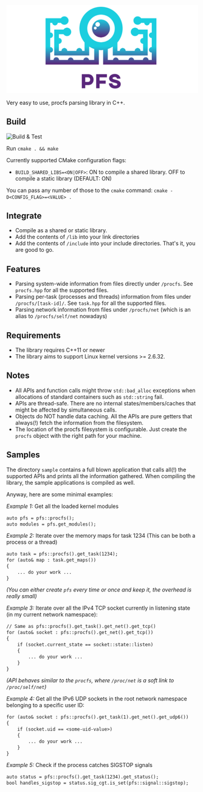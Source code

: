![pfs](./img/pfs.png "Logo")

Very easy to use, procfs parsing library in C++.

## Build

![Build & Test](https://github.com/dtrugman/pfs/actions/workflows/cmake.yml/badge.svg)

Run `cmake . && make`

Currently supported CMake configuration flags:

- `BUILD_SHARED_LIBS=<ON|OFF>`: ON to compile a shared library. OFF to compile a static library (DEFAULT: ON)

You can pass any number of those to the `cmake` command: `cmake -D<CONFIG_FLAG>=<VALUE> .`

## Integrate

- Compile as a shared or static library.
- Add the contents of `/lib` into your link directories
- Add the contents of `/include` into your include directories.
That's it, you are good to go.

## Features

- Parsing system-wide information from files directly under `/procfs`. See `procfs.hpp` for all the supported files.
- Parsing per-task (processes and threads) information from files under `/procfs/[task-id]/`. See `task.hpp` for all the supported files.
- Parsing network information from files under `/procfs/net` (which is an alias to `/procfs/self/net` nowadays)

## Requirements

- The library requires C++11 or newer
- The library aims to support Linux kernel versions >= 2.6.32.

## Notes

- All APIs and function calls might throw `std::bad_alloc` exceptions when allocations of standard containers such as `std::string` fail.
- APIs are thread-safe. There are no internal states/members/caches that might be affected by simultaneous calls.
- Objects do NOT handle data caching. All the APIs are pure getters that always(!) fetch the information from the filesystem.
- The location of the procfs filesystem is configurable. Just create the `procfs` object with the right path for your machine.

## Samples

The directory `sample` contains a full blown application that calls all(!) the supported APIs and prints all the information gathered. When compiling the library, the sample applications is compiled as well.

Anyway, here are some minimal examples:

*Example 1:* Get all the loaded kernel modules
```
auto pfs = pfs::procfs();
auto modules = pfs.get_modules();
```

*Example 2:* Iterate over the memory maps for task 1234 (This can be both a process or a thread)
```
auto task = pfs::procfs().get_task(1234);
for (auto& map : task.get_maps())
{
    ... do your work ...
}
```
_(You can either create `pfs` every time or once and keep it, the overhead is really small)_

*Example 3:* Iterate over all the IPv4 TCP socket currently in listening state (in my current network namespace):
```
// Same as pfs::procfs().get_task().get_net().get_tcp()
for (auto& socket : pfs::procfs().get_net().get_tcp())
{
    if (socket.current_state == socket::state::listen)
    {
        ... do your work ...
    }
}
```
_(API behaves similar to the `procfs`, where `/proc/net` is a soft link to `/proc/self/net`)_

*Example 4:* Get all the IPv6 UDP sockets in the root network namespace belonging to a specific user ID:
```
for (auto& socket : pfs::procfs().get_task(1).get_net().get_udp6())
{
    if (socket.uid == <some-uid-value>)
    {
        ... do your work ...
    }
}
```

*Example 5:* Check if the process catches SIGSTOP signals
```
auto status = pfs::procfs().get_task(1234).get_status();
bool handles_sigstop = status.sig_cgt.is_set(pfs::signal::sigstop);
```
